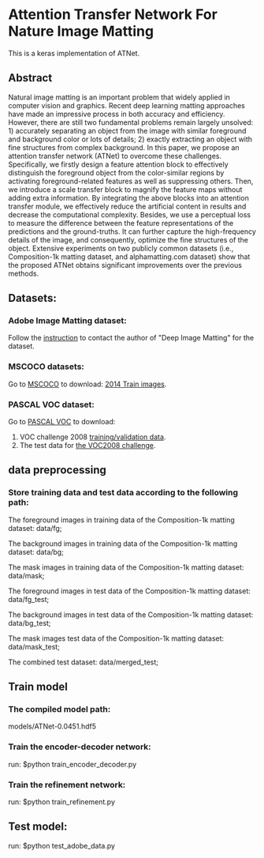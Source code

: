 # Attention Transfer Network For Nature Image Matting 
This is a keras implementation of ATNet.

## Abstract
Natural image matting is an important problem that widely applied in computer vision and graphics. Recent deep learning matting approaches have made an impressive process in both accuracy and efficiency. However, there are still two fundamental problems remain largely unsolved: 1) accurately separating an object from the image with similar foreground and background color or lots of details; 2) exactly extracting an object with fine structures from complex background. In this paper, we propose an attention transfer network (ATNet) to overcome these challenges. Specifically, we firstly design a feature attention block to effectively distinguish the foreground object from the color-similar regions by activating foreground-related features as well as suppressing others. Then, we introduce a scale transfer block to magnify the feature maps without adding extra information. By integrating the above blocks into an attention transfer module, we effectively reduce the artificial content in results and decrease the computational complexity. Besides, we use a perceptual loss to measure the difference between the feature representations of the predictions and the ground-truths. It can further capture the high-frequency details of the image, and consequently, optimize the fine structures of the object. Extensive experiments on two publicly common datasets (i.e., Composition-1k matting dataset, and alphamatting.com dataset) show that the proposed ATNet obtains significant improvements over the previous methods.

## Datasets:
### Adobe Image Matting dataset: 
Follow the [instruction](https://sites.google.com/view/deepimagematting) to contact the author of "Deep Image Matting" for the dataset.
### MSCOCO datasets:
Go to [MSCOCO](http://cocodataset.org/#download) to download: [2014 Train images](http://images.cocodataset.org/zips/train2014.zip).
### PASCAL VOC dataset: 
Go to [PASCAL VOC](http://host.robots.ox.ac.uk/pascal/VOC/) to download:
1) VOC challenge 2008 [training/validation data](http://host.robots.ox.ac.uk/pascal/VOC/voc2008/VOCtrainval_14-Jul-2008.tar).
2) The test data for [the VOC2008 challenge](http://host.robots.ox.ac.uk/pascal/VOC/voc2008/index.html#testdata).

## data preprocessing
### Store training data and test data according to the following path:
The foreground images in training data of the Composition-1k matting dataset: data/fg;

The background images in training data of the Composition-1k matting dataset: data/bg;

The mask images in training data of the Composition-1k matting dataset: data/mask;



The foreground images in test data of the Composition-1k matting dataset: data/fg_test;

The background images in test data of the Composition-1k matting dataset: data/bg_test;

The mask images test data of the Composition-1k matting dataset: data/mask_test;

The combined test dataset: data/merged_test;

## Train model
### The compiled model path:
models/ATNet-0.0451.hdf5
### Train the encoder-decoder network:
run: $python train_encoder_decoder.py
### Train the refinement network:
run: $python train_refinement.py

## Test model: 
run: $python test_adobe_data.py
